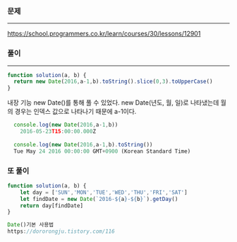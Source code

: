 
### 문제
----
https://school.programmers.co.kr/learn/courses/30/lessons/12901

### 풀이
---
```jsx
function solution(a, b) {
  return new Date(2016,a-1,b).toString().slice(0,3).toUpperCase()
}
```
내장 기능 new Date()를 통해 풀 수 있었다.
new Date(년도, 월, 일)로 나타냈는데
월의 경우는 인덱스 값으로 나타나기 때문에 a-1이다.

```jsx
  console.log(new Date(2016,a-1,b))
	2016-05-23T15:00:00.000Z
  
  console.log(new Date(2016,a-1,b).toString())
  Tue May 24 2016 00:00:00 GMT+0900 (Korean Standard Time)
```


### 또 풀이

```jsx
function solution(a, b) {
    let day = ['SUN','MON','TUE','WED','THU','FRI','SAT']
    let findDate = new Date(`2016-${a}-${b}`).getDay()
    return day[findDate]
}

Date()기본 사용법
https://dororongju.tistory.com/116
```
